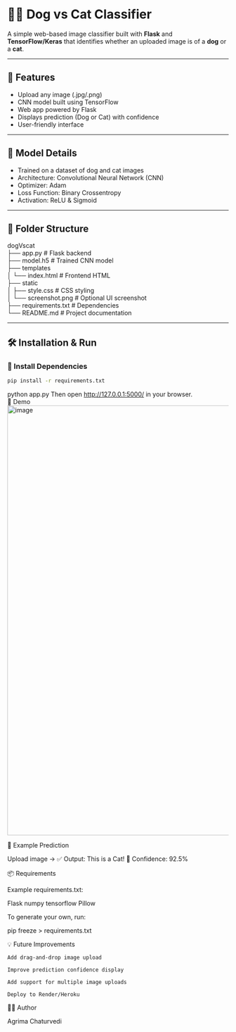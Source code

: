 # 🐶🐱 Dog vs Cat Classifier

A simple web-based image classifier built with **Flask** and **TensorFlow/Keras** that identifies whether an uploaded image is of a **dog** or a **cat**.

---

## 🚀 Features

- Upload any image (.jpg/.png)
- CNN model built using TensorFlow
- Web app powered by Flask
- Displays prediction (Dog or Cat) with confidence
- User-friendly interface

---

## 🧠 Model Details

- Trained on a dataset of dog and cat images
- Architecture: Convolutional Neural Network (CNN)
- Optimizer: Adam  
- Loss Function: Binary Crossentropy  
- Activation: ReLU & Sigmoid

---

## 📁 Folder Structure

dogVscat</br>
├── app.py # Flask backend </br>
├── model.h5 # Trained CNN model</br>
├── templates</br>
│ └── index.html # Frontend HTML</br>
├── static</br>
│ ├── style.css # CSS styling</br>
│ └── screenshot.png # Optional UI screenshot</br>
├── requirements.txt # Dependencies</br>
└── README.md # Project documentation</br>

---

## 🛠️ Installation & Run

### 🔧 Install Dependencies

```bash
pip install -r requirements.txt
```
python app.py
Then open http://127.0.0.1:5000/ in your browser.</br>
📸 Demo
<img width="1919" height="977" alt="image" src="https://github.com/user-attachments/assets/e817cd1b-23aa-4bf6-aa2a-b10216bda843" />

🧪 Example Prediction

Upload image →
✅ Output: This is a Cat!
🎯 Confidence: 92.5%

📦 Requirements

Example requirements.txt:

Flask
numpy
tensorflow
Pillow

To generate your own, run:

pip freeze > requirements.txt

💡 Future Improvements

    Add drag-and-drop image upload

    Improve prediction confidence display

    Add support for multiple image uploads

    Deploy to Render/Heroku

👩‍💻 Author

Agrima Chaturvedi
